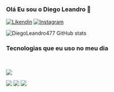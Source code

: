 ### Olá Eu sou o Diego Leandro 👋

[![Likendin](https://img.shields.io/badge/LinkedIn-0077B5?style=for-the-badge&logo=linkedin&logoColor=white)](https://www.linkedin.com/in/477diego/) [![Instagram](https://img.shields.io/badge/Instagram-E4405F?style=for-the-badge&logo=instagram&logoColor=white)](https://www.instagram.com/_diego.abreu_)

![DiegoLeandro477 GitHub stats](https://github-readme-stats.vercel.app/api?username=diegoleandro477&show_icons=true&theme=dracula)


### Tecnologias que eu uso no meu dia

<div style="display: inline_block"><br />
  
  <img aling="center" all="java" src="https://img.shields.io/badge/Java-ED8B00?style=for-the-badge&logo=openjdk&logoColor=white" /> <br />
  
  <img aling="center" all="html5" src="https://img.shields.io/badge/HTML5-E34F26?style=for-the-badge&logo=html5&logoColor=white" />
  <img aling="center" all="css" src="https://img.shields.io/badge/CSS3-1572B6?style=for-the-badge&logo=css3&logoColor=white" />
  <img aling="center" all="c#" src="https://img.shields.io/badge/C%23-239120?style=for-the-badge&logo=c-sharp&logoColor=white" />
  
</div>
